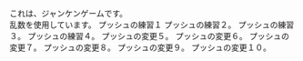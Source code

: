 これは、ジャンケンゲームです。  
乱数を使用しています。 
プッシュの練習１
プッシュの練習２。
プッシュの練習３。
プッシュの練習４。
プッシュの変更５。
プッシュの変更６。
プッシュの変更７。
プッシュの変更８。
プッシュの変更９。
プッシュの変更１０。